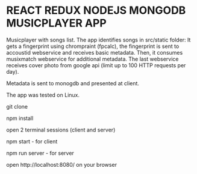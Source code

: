 # REACT REDUX NODEJS MONGODB MUSICPLAYER APP


Musicplayer with songs list.
The app identifies songs in src/static folder:
It gets a fingerprint using chrompraint (fpcalc), the fingerprint is sent to accoustid webservice 
and receives basic metadata. Then, it consumes musixmatch webservice for additional metadata.
The last webservice receives cover photo from google api (limit up to 100 HTTP requests per day).

Metadata is sent to monogdb and presented at client.
 
The app was tested on Linux.

git clone 

npm install

open 2 terminal sessions (client and server)

npm start - for client

npm run server - for server

open http://localhost:8080/ on your browser


